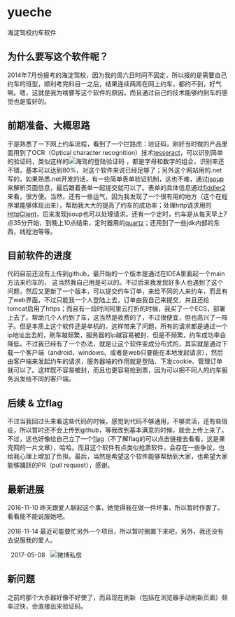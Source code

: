 # yueche
海淀驾校约车软件

## 为什么要写这个软件呢？
   2014年7月份报考的海淀驾校，因为我的周六日时间不固定，所以报的是需要自己约车的班型，顺利考完科目一之后，结果连续两周在网上约车，都约不到，好气啊。嗯，这就是我为啥要写这个软件的原因，而且通过自己的技术能够约到车的感觉也是蛮好的。
   
## 前期准备、大概思路
   于是熟悉了一下网上约车流程，看到了一个拦路虎：验证码，刚好当时做的产品里面用到了OCR（Optical character recognition）技术[tesseract](https://github.com/tesseract-ocr/tesseract)，可以识别简单的验证码，类似这样的![海驾的登陆验证码](http://haijia.bjxueche.net/tools/CreateCode.ashx?key=ImgCode&random=0.4004024330433442)
，都是字母和数字的组合，识别率还不错，基本可以达到80%，对这个软件来说已经足够了；另外这个网站用的.net写的，如果熟悉.net开发的话，有一些简单表单验证机制，这也不难，通过[jsoup](https://github.com/jhy/jsoup)来解析页面信息，最后跟着表单一起提交就可以了。表单的具体信息通过[fiddler2](https://www.telerik.com/download/fiddler/fiddler2)来看，很方便。当然，还有一些运气，因为我发现了一个很有用的地方（这个在程序里能够体现出来），帮助我大大的提高了约车的成功率；处理http请求用的[HttpClient](https://hc.apache.org/httpcomponents-client-4.5.x/index.html)，后来发现jsoup也可以处理请求。还有一个定时，约车是从每天早上7点35分开始，到晚上10点结束，定时器用的[quartz](https://github.com/quartz-scheduler/quartz)；还用到了一些jdk内部的东西，线程池等等。

## 目前软件的进度
 代码目前还没有上传到github，最开始的一个版本是通过在IDEA里面起一个main方法来约车的， 这当然我自己用是可以的。不过后来我发现好多人也遇到了这个问题，然后又更新了一个版本，可以提交约车订单，来给不同的人来约车，而且有了web界面，不过只能我一个人登陆上去，订单由我自己来提交，并且还给tomcat启用了https；而且有一段时间阿里云打折的时候，我买了一个ECS，部署上去了。帮助几个人约到了车，这当然是收费的了，不过很便宜，但也高兴了一阵子。但是本质上这个软件还是单机的，这样带来了问题，所有的请求都是通过一个ip地址出去的，刷车越频繁，服务器的ip越容易被封，但是不频繁，约车成功率会降低。不过我已经有了一个办法，就是让这个软件变成分布式的，其实就是通过下载一个客户端（android、windows、或者是web只要能在本地发起请求），然后由客户端来发起约车的请求，服务器端的作用就是登陆、下发cookie、管理订单就可以了。这样既不容易被封，而且也更容易抢到票，因为可以把不同人的约车服务派发给不同的客户端。
 
## 后续 & 立flag
  不过当我回过头来看这些代码的时候，感觉到代码不够通用，不够灵活，还有些瑕疵，所以暂时还不会上传到github，等我改到基本满意的时候，就会上传上来了。不过，这也好像给自己立了一个[flag](http://www.guokr.com/article/440659/)（不了解flag的可以点击链接去看看，这是果壳网的一片文章），哈哈。而且这个软件有点类似抢票软件，会存在一些争议，也给我心理上增加了负担。最后，当然是希望这个软件能够帮助到大家，也希望大家能够踊跃的PR（pull request），感谢。
  
## 最新进展 
   2016-11-10
   昨天跟爱人聊起这个事，她觉得我在做一件坏事，所以暂时作罢了。看看能不能说服她吧。
   
   2016-11-14
   最近可能要忙另外一个项目，所以暂时搁置下来吧，另外，我还没有去说服我的爱人。
  
   2017-05-08
   ![微博私信](http://wx1.sinaimg.cn/mw690/653b926fgy1ffdzb3l6kjj20m60hsacc.jpg)
   
## 新问题
  之前的那个大杀器好像不好使了，而且现在刷新（包括在浏览器手动刷新页面）频率过快，会直接出来验证码。
  
